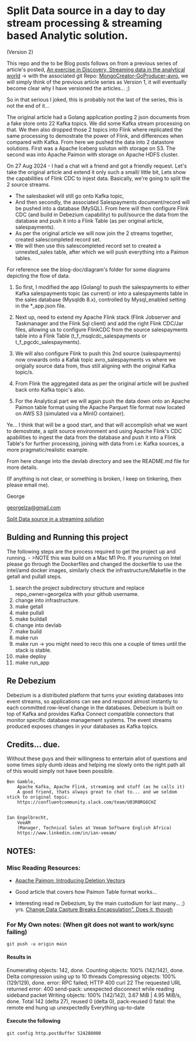 # Split Data source in a day to day stream processing & streaming based Analytic solution.

(Version 2)

This repo and the to be Blog posts follows on from a previous series of article's posted, [An exercise in Discovery, Streaming data in the analytical world](https://medium.com/@georgelza/an-exercise-in-discovery-streaming-data-in-the-analytical-world-part-1-e7c17d61b9d2) -> with the associated git Repo: [MongoCreator-GoProducer-avro](https://github.com/georgelza/MongoCreator-GoProducer-avro), we will simply think of the previous article series as Version 1, it will eventually become clear why I have versioned the articles... ;)


So in that serious I joked, this is probably not the last of the series, this is not the end of it...

The original article had a Golang application posting 2 json documents from a fake store onto 22 Kafka topics. We did some Kafka stream processing on that. We then also dropped those 2 topics into Flink where replicated the same processing to demostrate the power of Flink, and differences when compared with Kafka. From here we pushed the data into 2 datastore solutions. First was a Apache Iceberg soluton with storage on S3. The second was into Apache Paimon with storage on Apache HDFS cluster.


On 27 Aug 2024 - I had a chat wit a friend and got a friendly request. Let's take the original article and extend it only such a small/ little bit, Lets show the capabilities of Flink CDC to injest data. Basically, we're going to split the 2 source streams.

 - The salesbasket will still go onto Kafka topic, 
 - And then secondly, the associated Salespayments document/record will be pushed into a database (MySQL). From here will then configure Flink CDC (and build in Debezium capability) to pull/source the data from the database and push it into a Flink Table (as per original article, salespayments).
 - As per the original article we will now join the 2 streams together, created salescompleted record set.
 - We will then use this salescompleted record set to created a unnested_sales table, after which we will push everything into a Paimon tables.

For reference see the blog-doc/diagram's folder for some diagrams depicting the flow of data.


1. So first, I modified the app (Golang) to push the salespayments to either Kafka salespayments topic (as current) or into a salespayments table in the sales database (Mysqldb 8.x), controlled by Mysql_enabled setting in the *_app.json file.

2. Next up, need to extend my Apache Flink stack (Flink Jobserver and Taskmanager and the Flink Sql client) and add the right Flink CDC/Jar files, allowing us to configure FlinkCDC from the source salespayments table into a Flink Table (t_f_msqlcdc_salespayments or t_f_pgcdc_salespayments). 

3. We will also configure Flink to push this 2nd source (salespayments) now onwards onto a Kafak topic avro_salespayments vs where we origially source data from, thus still aligning with the original Kafka topic/s.

4. From Flink the aggregated data as per the original article will be pushed back onto Kafka topic's also.

5. For the Analytical part we will again push the data down onto an Apache Paimon table format using the Apache Parquet file format now located on AWS S3 (simulated via a MinIO container).


Ye... I think that will be a good start, and that will accomplish what we want to demostrate, a split source environment and using Apache Flink's CDC apabilities to ingest the data from the database and push it into a Flink Table's for further processing, joining with data from i.e: Kafka sources, a more pragmatic/realistic example.

From here change into the devlab directory and see the README.md file for more details.

(If anything is not clear, or something is broken, I keep on tinkering, then please email me).

George

georgelza@gmail.com

[Split Data source in a streaming solution](https://github.com/georgelza/split-sources-in-streaming-world.git)


## Bulding and Running this project

The following steps are the process required to get the project up and running. - >NOTE this was build on a Mac M1 Pro. If you running on Intel please go through the Dockerfiles and changed the dockerfile to use the intel/amd docker images, similarly check the infrastructure/Makefile in the getall and pullall steps.

1. search the project subdirectory structure and replace repo_owner=georgelza with your github username.
2. change into infrastructure.
3. make getall
4. make pullall
5. make buildall
6. change into devlab
7. make build
8. make run
9. make run  -> you might need to reco this one a couple of times until the stack is stable.
10. make deploy
11. make run_app

## Re Debezium

Debezium is a distributed platform that turns your existing databases into event streams, so applications can see and respond almost instantly to each committed row-level change in the databases. Debezium is built on top of Kafka and provides Kafka Connect compatible connectors that monitor specific database management systems. The event streams produced exposes changes in your databases as Kafka topics. 


## Credits... due.

Without these guys and their willingness to entertain allot of questions and some times siply dumb ideas and helping me slowly onto the right path all of this would simply not have been possible.


    Ben Gamble,
        Apache Kafka, Apache Flink, streaming and stuff (as he calls it)
        A good friend, thats always great to chat to... and we seldom stick to original topic.
        https://confluentcommunity.slack.com/team/U03R0RG6CHZ


    Ian Engelbrecht,
        VeeAM
        (Manager, Technical Sales at Veeam Software English Africa)
        https://www.linkedin.com/in/ian-veeam/


## NOTES:


### Misc Reading Resources:

- [Apache Paimon: Introducing Deletion Vectors](https://medium.com/@ipolyzos_/apache-paimon-introducing-deletion-vectors-584666ee90de) 

- Good article that covers how Paimon Table format works...

- Interesting read re Debezium, by the main custodium for last many... ;) yrs. [Change Data Capture Breaks Encapsulation”. Does it, though](https://www.decodable.co/blog/change-data-capture-breaks-encapsulation-does-it-though)



### For My Own notes: (When git does not want to work/sync failing)
    
```git push -u origin main```

#### Results in

Enumerating objects: 142, done.
Counting objects: 100% (142/142), done.
Delta compression using up to 10 threads
Compressing objects: 100% (129/129), done.
error: RPC failed; HTTP 400 curl 22 The requested URL returned error: 400
send-pack: unexpected disconnect while reading sideband packet
Writing objects: 100% (142/142), 3.67 MiB | 4.95 MiB/s, done.
Total 142 (delta 27), reused 0 (delta 0), pack-reused 0
fatal: the remote end hung up unexpectedly
Everything up-to-date
    
#### Execute the following

```git config http.postBuffer 524288000```